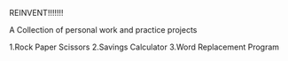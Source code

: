   REINVENT!!!!!!! 
  
 A Collection of personal work and practice projects 

1.Rock Paper Scissors 
2.Savings Calculator
3.Word Replacement Program
